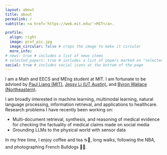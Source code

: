 ```yaml
---
layout: about
title: about
permalink: /
subtitle: <a href='https://web.mit.edu/'>MIT</a>.

profile:
  align: right
  image: prof_pic.jpg
  image_circular: false # crops the image to make it circular
  more_info:
# news: true # includes a list of news items
# selected_papers: true # includes a list of papers marked as "selected={true}"
social: true # includes social icons at the bottom of the page
---
```


I am a Math and EECS and MEng student at MIT. I am fortunate to be advised by [Paul Liang (MIT)](https://pliang279.github.io/), [Jessy Li (UT Austin)](https://jessyli.com/), and [Byron Wallace (Northeastern)](https://www.byronwallace.com/).

I am broadly interested in machine learning, multimodal learning, natural language processing, information retrieval, and applications to healthcare. Research problems I have recently been working on:
* Multi-document retrieval, synthesis, and reasoning of medical evidence for checking the factuality of medical claims made on social media
* Grounding LLMs to the physical world with sensor data

In my free time, I enjoy coffee and tea ☕🍵, long walks, following the NBA, and photographing French Bulldogs 📸🐶.
